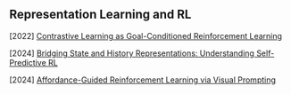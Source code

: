 ## Representation Learning and RL

[2022] [Contrastive Learning as Goal-Conditioned Reinforcement Learning](https://arxiv.org/abs/2206.07568)

[2024] [Bridging State and History Representations: Understanding Self-Predictive RL](https://arxiv.org/abs/2401.08898)

[2024] [Affordance-Guided Reinforcement Learning via Visual Prompting](https://arxiv.org/abs/2407.10341)